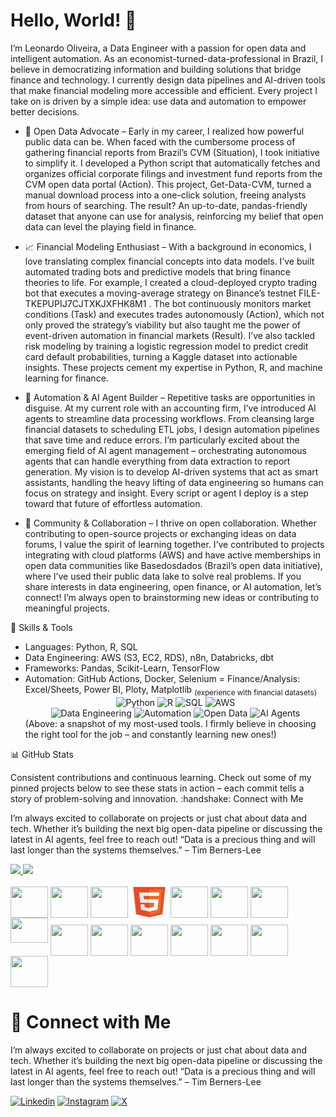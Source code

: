 # Hello, World! :wave:
I’m Leonardo Oliveira, a Data Engineer with a passion for open data and intelligent automation. As an economist-turned-data-professional in Brazil, I believe in democratizing information and building solutions that bridge finance and technology. I currently design data pipelines and AI-driven tools that make financial modeling more accessible and efficient. Every project I take on is driven by a simple idea: use data and automation to empower better decisions.

- :seedling: Open Data Advocate – Early in my career, I realized how powerful public data can be. When faced with the cumbersome process of gathering financial reports from Brazil’s CVM (Situation), I took initiative to simplify it. I developed a Python script that automatically fetches and organizes official corporate filings and investment fund reports from the CVM open data portal (Action). This project, Get-Data-CVM, turned a manual download process into a one-click solution, freeing analysts from hours of searching​. The result? An up-to-date, pandas-friendly dataset that anyone can use for analysis, reinforcing my belief that open data can level the playing field in finance.
  
- :chart_with_upwards_trend: Financial Modeling Enthusiast – With a background in economics, I love translating complex financial concepts into data models. I’ve built automated trading bots and predictive models that bring finance theories to life. For example, I created a cloud-deployed crypto trading bot that executes a moving-average strategy on Binance’s testnet​
FILE-TKEPUPIJ7CJTXKJXFHK8M1
. The bot continuously monitors market conditions (Task) and executes trades autonomously (Action), which not only proved the strategy’s viability but also taught me the power of event-driven automation in financial markets (Result). I’ve also tackled risk modeling by training a logistic regression model to predict credit card default probabilities, turning a Kaggle dataset into actionable insights​. These projects cement my expertise in Python, R, and machine learning for finance.
  
- :robot: Automation & AI Agent Builder – Repetitive tasks are opportunities in disguise. At my current role with an accounting firm, I’ve introduced AI agents to streamline data processing workflows. From cleansing large financial datasets to scheduling ETL jobs, I design automation pipelines that save time and reduce errors. I’m particularly excited about the emerging field of AI agent management – orchestrating autonomous agents that can handle everything from data extraction to report generation. My vision is to develop AI-driven systems that act as smart assistants, handling the heavy lifting of data engineering so humans can focus on strategy and insight. Every script or agent I deploy is a step toward that future of effortless automation.
  
- :handshake: Community & Collaboration – I thrive on open collaboration. Whether contributing to open-source projects or exchanging ideas on data forums, I value the spirit of learning together. I’ve contributed to projects integrating with cloud platforms (AWS) and have active memberships in open data communities like Basedosdados (Brazil’s open data initiative), where I’ve used their public data lake to solve real problems​. If you share interests in data engineering, open finance, or AI automation, let’s connect! I’m always open to brainstorming new ideas or contributing to meaningful projects.
  
🚀 Skills & Tools
- Languages: Python, R, SQL
- Data Engineering: AWS (S3, EC2, RDS), n8n, Databricks, dbt
- Frameworks: Pandas, Scikit-Learn, TensorFlow
- Automation: GitHub Actions, Docker, Selenium
= Finance/Analysis: Excel/Sheets, Power BI, Ploty, Matplotlib <sub>(experience with financial datasets)</sub> <div align="center"> <!-- Icons via Shields.io or simple icons --> <img src="https://img.shields.io/badge/Python-3670A0?style=for-the-badge&logo=Python&logoColor=ffdd54" alt="Python" /> <img src="https://img.shields.io/badge/R-276DC3?style=for-the-badge&logo=R&logoColor=white" alt="R" /> <img src="https://img.shields.io/badge/SQL-336791?style=for-the-badge&logo=postgresql&logoColor=white" alt="SQL" /> <img src="https://img.shields.io/badge/AWS-232F3E?style=for-the-badge&logo=amazon-aws&logoColor=orange" alt="AWS" /> <br> <img src="https://img.shields.io/badge/Data%20Engineering-ffaa00?style=for-the-badge&logo=apache-airflow&logoColor=white" alt="Data Engineering" /> <img src="https://img.shields.io/badge/Automation-00b300?style=for-the-badge&logo=probot&logoColor=white" alt="Automation" /> <img src="https://img.shields.io/badge/Open%20Data-007EC6?style=for-the-badge&logo=databricks&logoColor=white" alt="Open Data" /> <img src="https://img.shields.io/badge/AI%20Agents-00AAFF?style=for-the-badge&logo=ai&logoColor=white" alt="AI Agents" /> </div> (Above: a snapshot of my most-used tools. I firmly believe in choosing the right tool for the job – and constantly learning new ones!)

📊 GitHub Stats

<div align="center"> 

 </div> Consistent contributions and continuous learning. Check out some of my pinned projects below to see these stats in action – each commit tells a story of problem-solving and innovation.
:handshake: Connect with Me

 I’m always excited to collaborate on projects or just chat about data and tech. Whether it’s building the next big open-data pipeline or discussing the latest in AI agents, feel free to reach out! “Data is a precious thing and will last longer than the systems themselves.” – Tim Berners-Lee <!-- Professional README crafted with inspiration from top-tier examples (Bruno Tacca, Martin Heinz, etc.), following a narrative STAR approach and highlighting core values: open data, financial modeling, automation, and AI agents. -->


<div align="">
  <a href="https://github.com/leovnoliveira">
    <img height="145em" src="https://github-readme-stats.vercel.app/api?username=leovnoliveira&count_private=true&show_icons=true&theme=dracula&hide_border=false&include_all_commits=true&v=2"/>
    <img height="145em" src="https://github-readme-stats.vercel.app/api/top-langs/?username=leovnoliveira&theme=dracula&hide_border=false&&layout=compact&v=2"/>
  </a>
</div>

<div style="display: inline_block"><br>
  
  <img align="center" height="50" width="60" src="https://cdn.jsdelivr.net/gh/devicons/devicon/icons/python/python-original.svg" />

  <img align="center" height="50" width="60" src="https://cdn.jsdelivr.net/gh/devicons/devicon@latest/icons/azuresqldatabase/azuresqldatabase-original.svg" />
          
  <img align="center" height="50" width="60" src="https://cdn.jsdelivr.net/gh/devicons/devicon/icons/mysql/mysql-original-wordmark.svg" />

  <img align="center" height="50" width="60" src="https://raw.githubusercontent.com/devicons/devicon/master/icons/html5/html5-original.svg" />

  <img align="center" height="50" width="60" src="https://cdn.jsdelivr.net/gh/devicons/devicon/icons/git/git-original.svg" />

  <img align="center" height="50" width="60" src="https://cdn.jsdelivr.net/gh/devicons/devicon@latest/icons/apacheairflow/apacheairflow-original.svg" />

  <img align="center" height="50" width="60" src="https://cdn.jsdelivr.net/gh/devicons/devicon@latest/icons/amazonwebservices/amazonwebservices-original-wordmark.svg" />
          
  <img algin="center" height ="40" width="60" src="https://cdn.jsdelivr.net/gh/devicons/devicon@latest/icons/jupyter/jupyter-original.svg" />
          
  
  <img align="center" height="50" width="60" src="https://cdn.jsdelivr.net/gh/devicons/devicon@latest/icons/vscode/vscode-original.svg" />          
  
 <img align="center" height="50" width="60" src="https://cdn.jsdelivr.net/gh/devicons/devicon@latest/icons/selenium/selenium-original.svg" />

 <img align="center" height="50" width="60" src="https://cdn.jsdelivr.net/gh/devicons/devicon@latest/icons/openapi/openapi-plain.svg" />

 <img align="center" height="50" width="60" src="https://cdn.jsdelivr.net/gh/devicons/devicon@latest/icons/docker/docker-original-wordmark.svg" />

  <img align="center" height="50" width="60" src="https://cdn.jsdelivr.net/gh/devicons/devicon@latest/icons/apachespark/apachespark-original-wordmark.svg" />
              
  <img align="center" height="50" width="60" src="https://cdn.jsdelivr.net/gh/devicons/devicon@latest/icons/streamlit/streamlit-plain-wordmark.svg" />         

  <img align="center" height="50" width="60" src="https://cdn.jsdelivr.net/gh/devicons/devicon@latest/icons/azure/azure-original.svg" />    
          
  

</div>

# :handshake: Connect with Me

 I’m always excited to collaborate on projects or just chat about data and tech. Whether it’s building the next big open-data pipeline or discussing the latest in AI agents, feel free to reach out! “Data is a precious thing and will last longer than the systems themselves.” – Tim Berners-Lee <!-- Professional README crafted with inspiration from top-tier examples (Bruno Tacca, Martin Heinz, etc.), following a narrative STAR approach and highlighting core values: open data, financial modeling, automation, and AI agents. -->



[![Linkedin](https://img.shields.io/badge/LinkedIn-0077B5?style=for-the-badge&logo=linkedin&logoColor=white)](https://www.linkedin.com/in/leonardo-oliveira-334612150/)
[![Instagram](https://img.shields.io/badge/Instagram-E4405F?style=for-the-badge&logo=instagram&logoColor=white)](https://www.instagram.com/iamtheleos/)
[![X](https://img.shields.io/badge/Twitter-1DA1F2?style=for-the-badge&logo=twitter&logoColor=white)](https://twitter.com/iamtheleos)



